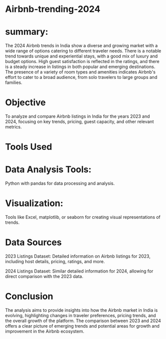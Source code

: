 # Airbnb-trending-2024    
# summary:
The 2024 Airbnb trends in India show a diverse and growing market with a wide range of options catering to different traveler needs. There is a notable trend towards unique and experiential stays, with a good mix of luxury and budget options. High guest satisfaction is reflected in the ratings, and there is a steady increase in listings in both popular and emerging destinations. The presence of a variety of room types and amenities indicates Airbnb's effort to cater to a broad audience, from solo travelers to large groups and families.

# Objective
To analyze and compare Airbnb listings in India for the years 2023 and 2024, focusing on key trends, pricing, guest capacity, and other relevant metrics. 

# Tools Used
# Data Analysis Tools:
Python with pandas for data processing and analysis.

# Visualization: 
Tools like Excel, matplotlib, or seaborn for creating visual representations of trends.

# Data Sources
2023 Listings Dataset: Detailed information on Airbnb listings for 2023, including host details, pricing, ratings, and more.

2024 Listings Dataset: Similar detailed information for 2024, allowing for direct comparison with the 2023 data.

# Conclusion
The analysis aims to provide insights into how the Airbnb market in India is evolving, highlighting changes in traveler preferences, pricing trends, and the overall growth of the platform. The comparison between 2023 and 2024 offers a clear picture of emerging trends and potential areas for growth and improvement in the Airbnb ecosystem.

